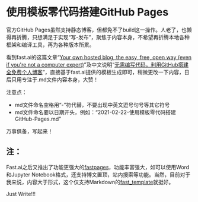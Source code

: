# 使用模板零代码搭建GitHub Pages

官方GitHub Pages虽然支持静态博客，但都免不了build这一操作。人老了，也懒得再折腾，只想满足于实现“写-发布”，聚焦于内容本身，不希望再折腾本地各种框架和编译工具，再为各种版本所累。

看到fast.ai的这篇文章“[Your own hosted blog, the easy, free, open way (even if you're not a computer expert)](https://www.fast.ai/2020/01/16/fast_template/)”及中文说明“[无需编写代码，利用GitHub搭建全免费个人博客](https://www.leiphone.com/news/202001/vUa8xUOdghgXQJWQ.html)”，直接基于fast.ai提供的模板生成即可，稍微更改一下内容，日后只用专注于.md文件内容本身，大赞！

注意点：
- md文件命名空格用“-”符代替，不要出现中英文逗号句号等其它符号
- md文件命名要以日期开头，例如：“2021-02-22-使用模板零代码搭建GitHub-Pages.md”

万事俱备，写起来！

## 注：
Fast.ai之后又推出了功能更强大的[fastpages](https://github.com/fastai/fastpages)，功能丰富强大，如可以使用Word和Jupyter Notebook格式，还支持博文置顶，站内搜索等功能。当然，目前对于我来说，内容大于形式，这个仅支持Markdown的[fast_template](https://github.com/fastai/fast_template)就挺好。


Just Write!!!
